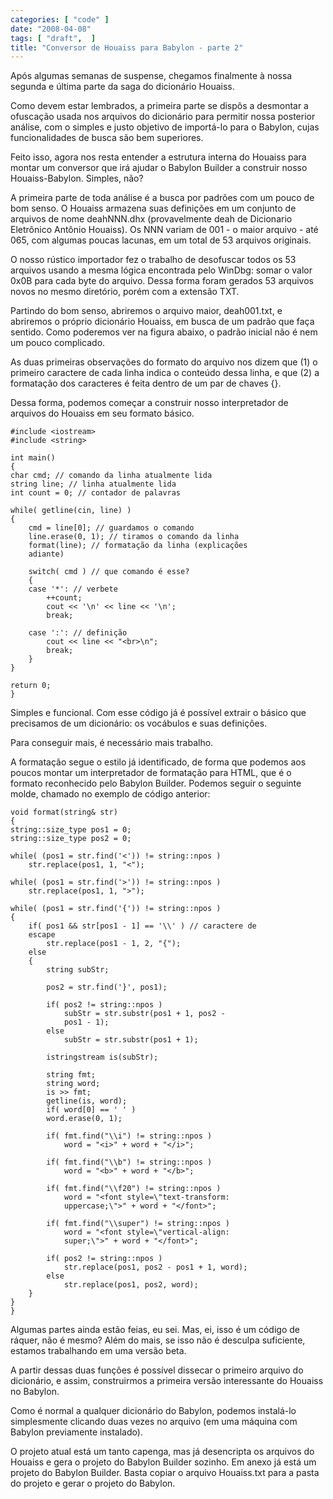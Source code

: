 ```yaml
---
categories: [ "code" ]
date: "2008-04-08"
tags: [ "draft",  ]
title: "Conversor de Houaiss para Babylon - parte 2"
---
```

Após algumas semanas de suspense, chegamos finalmente à nossa segunda
e última parte da saga do dicionário Houaiss.

Como devem estar lembrados, a primeira parte se dispôs a desmontar
a ofuscação usada nos arquivos do dicionário para permitir nossa
posterior análise, com o simples e justo objetivo de importá-lo para
o Babylon, cujas funcionalidades de busca são bem superiores.

Feito isso, agora nos resta entender a estrutura interna do Houaiss para
montar um conversor que irá ajudar o Babylon Builder a construir nosso
Houaiss-Babylon. Simples, não?

A primeira parte de toda análise é a busca por padrões com um pouco
de bom senso. O Houaiss armazena suas definições em um conjunto de
arquivos de nome deahNNN.dhx (provavelmente deah de Dicionario Eletrônico
Antônio Houaiss). Os NNN variam de 001 - o maior arquivo - até 065,
com algumas poucas lacunas, em um total de 53 arquivos originais.

O nosso rústico importador fez o trabalho de desofuscar todos os 53
arquivos usando a mesma lógica encontrada pelo WinDbg: somar o valor
0x0B para cada byte do arquivo. Dessa forma foram gerados 53 arquivos
novos no mesmo diretório, porém com a extensão TXT.

Partindo do bom senso, abriremos o arquivo maior, deah001.txt, e
abriremos o próprio dicionário Houaiss, em busca de um padrão que
faça sentido. Como poderemos ver na figura abaixo, o padrão inicial
não é nem um pouco complicado.

As duas primeiras observações do formato do arquivo nos dizem que (1)
o primeiro caractere de cada linha indica o conteúdo dessa linha, e que
(2) a formatação dos caracteres é feita dentro de um par de chaves {}.

Dessa forma, podemos começar a construir nosso interpretador de arquivos
do Houaiss em seu formato básico.

    #include <iostream>
    #include <string>
    
    int main()
    {
	char cmd; // comando da linha atualmente lida
	string line; // linha atualmente lida
	int count = 0; // contador de palavras
    
	while( getline(cin, line) )
	{
		cmd = line[0]; // guardamos o comando
		line.erase(0, 1); // tiramos o comando da linha
		format(line); // formatação da linha (explicações
		adiante)
    
		switch( cmd ) // que comando é esse?
		{
		case '*': // verbete
			++count;
			cout << '\n' << line << '\n';
			break;
    
		case ':': // definição
			cout << line << "<br>\n";
			break;
		}
	}
    
	return 0;
    }
    
     
    

Simples e funcional. Com esse código já é possível extrair o básico
que precisamos de um dicionário: os vocábulos e suas definições.

Para conseguir mais, é necessário mais trabalho.

A formatação segue o estilo já identificado, de forma que podemos
aos poucos montar um interpretador de formatação para HTML, que é
o formato reconhecido pelo Babylon Builder. Podemos seguir o seguinte
molde, chamado no exemplo de código anterior:

    void format(string& str)
    {
	string::size_type pos1 = 0;
	string::size_type pos2 = 0;
    
	while( (pos1 = str.find('<')) != string::npos )
		str.replace(pos1, 1, "<");
    
	while( (pos1 = str.find('>')) != string::npos )
		str.replace(pos1, 1, ">");
    
	while( (pos1 = str.find('{')) != string::npos )
	{
		if( pos1 && str[pos1 - 1] == '\\' ) // caractere de
		escape
			str.replace(pos1 - 1, 2, "{");
		else
		{
			string subStr;
    
			pos2 = str.find('}', pos1);
    
			if( pos2 != string::npos )
				subStr = str.substr(pos1 + 1, pos2 -
				pos1 - 1);
			else
				subStr = str.substr(pos1 + 1);
    
			istringstream is(subStr);
    
			string fmt;
			string word;
			is >> fmt;
			getline(is, word);
			if( word[0] == ' ' )
			word.erase(0, 1);
    
			if( fmt.find("\\i") != string::npos )
				word = "<i>" + word + "</i>";
    
			if( fmt.find("\\b") != string::npos )
				word = "<b>" + word + "</b>";
    
			if( fmt.find("\\f20") != string::npos )
				word = "<font style=\"text-transform:
				uppercase;\">" + word + "</font>";
    
			if( fmt.find("\\super") != string::npos )
				word = "<font style=\"vertical-align:
				super;\">" + word + "</font>";
    
			if( pos2 != string::npos )
				str.replace(pos1, pos2 - pos1 + 1, word);
			else
				str.replace(pos1, pos2, word);
		}
	}
    }
    
     
    

Algumas partes ainda estão feias, eu sei. Mas, ei, isso é um código
de ráquer, não é mesmo? Além do mais, se isso não é desculpa
suficiente, estamos trabalhando em uma versão beta.

A partir dessas duas funções é possível dissecar o primeiro arquivo
do dicionário, e assim, construirmos a primeira versão interessante
do Houaiss no Babylon.

Como é normal a qualquer dicionário do Babylon, podemos instalá-lo
simplesmente clicando duas vezes no arquivo (em uma máquina com Babylon
previamente instalado).

O projeto atual está um tanto capenga, mas já desencripta os arquivos
do Houaiss e gera o projeto do Babylon Builder sozinho. Em anexo já
está um projeto do Babylon Builder. Basta copiar o arquivo Houaiss.txt
para a pasta do projeto e gerar o projeto do Babylon.
